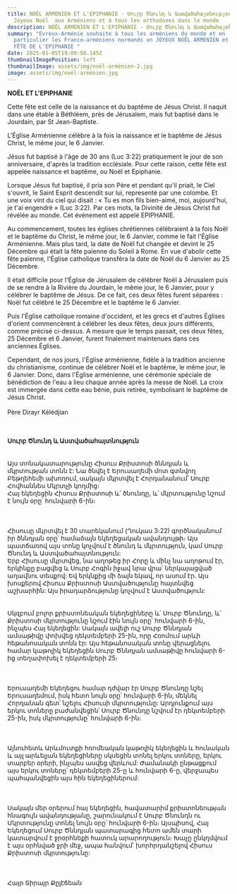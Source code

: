 ```yaml
---
title: NOËL ARMENIEN ET L'EPIPHANIE - Սուրբ Ծնունդ և Աստվածահայտնություն -
  Joyeux Noël  aux Arméniens et à tous les orthodoxes dans le monde
description: NOËL ARMENIEN ET L'EPIPHANIE - Սուրբ Ծնունդ և Աստվածահայտնություն
summary: "Evreux-Arménie souhaite à tous les arméniens du monde et en
  particulier les Franco-arméniens normands un JOYEUX NOËL ARMENIEN et BELLE
  FÊTE DE L'EPIPHANIE "
date: 2025-01-05T19:09:58.145Z
thumbnailImagePosition: left
thumbnailImage: assets/img/noël-arménien-2.jpg
image: assets/img/noël-arménien.jpg
---
```

**NOËL ET L'EPIPHANIE**

Cette fête est celle de la naissance et du baptême de Jésus Christ. Il naquit dans une étable à Béthléem, près de Jérusalem, mais fut baptisé dans le Jourdain, par St Jean-Baptiste.

L'Église Arménienne célèbre à la fois la naissance et le baptême de Jésus Christ, le même jour, le 6 Janvier.

Jésus fut baptisé à l'âge de 30 ans (Luc 3:22) pratiquement le jour de son anniversaire, d'après la tradition ecclésiale. Pour cette raison, cette fête est appelée naissance et baptême, ou Noël et Epiphanie.

Lorsque Jésus fut baptisé, il pria son Père et pendant qu'il priait, le Ciel s'ouvrit, le Saint Esprit descendit sur lui, representé par une colombe. Et une voix vint du ciel qui disait : « Tu es mon fils bien-aimé, moi, aujourd'hui, je t'ai engendré » (Luc 3:22). Par ces mots, la Divinité de Jésus Christ fut révélée au monde. Cet événement est appelé EPIPHANIE.

Au commencement, toutes les églises chrétiennes célébraient à la fois Noël et le baptême du Christ, le même jour, le 6 Janvier, comme le fait l'Église Arménienne. Mais plus tard, la date de Noël fut chan­gée et devint le 25 Décembre qui était la fête païenne du Soleil à Rome. En vue d'abolir cette fête païenne, l'Église catholique transféra la date de Noël du 6 Janvier au 25 Décembre.

Il était difficile pour l'Église de Jérusalem de célébrer Noël à Jéru­salem puis de se rendre à la Rivière du Jourdain, le même jour, le 6 Janvier, pour y célébrer le baptême de Jésus. De ce fait, ces deux fêtes furent séparées : Noël fut célébré le 25 Décembre et le baptême le 6 Janvier.

Puis l'Église catholique romaine d'occident, et les grecs et d'autres Églises d'orient commencèrent à célébrer les deux fêtes, deux jours différents, comme précisé ci-dessus. A mesure que le temps passait, ces deux fêtes, 25 Décembre et 6 Janvier, furent finalement mainte­nues dans ces anciennes Églises.

Cependant, de nos jours, l'Église arménienne, fidèle à la tradi­tion ancienne du christianisme, continue de célébrer Noël et le bap­tême, le même jour, le 6 Janvier. Donc, dans l'Église arménienne, une cérémonie spéciale de bénédiction de l'eau a lieu chaque année après la messe de Noël. La croix est immergée dans cette eau bénie, puis retirée, symbolisant le baptême de Jésus Christ.\
\
Père Dirayr Kélédjian

\
\
**Սուրբ Ծնունդ և Աստվածահայտնություն**\
\
\
Այս տոնակատարությունը Հիսուս Քրիստոսի ծննդյան և մկրտության տոնն է: Նա ծնվել է Երուսաղեմի մոտ գտնվող Բեթղեհեմի ախոռում, սակայն մկրտվել է Հորդանանում՝ Սուրբ Հովհաննես Մկրտչի կողմից։\
Հայ եկեղեցին Հիսուս Քրիստոսի և՛ ծնունդը, և՛ մկրտությունը նշում է նույն օրը՝ հունվարի 6-ին։\
\
\
\
Հիսուսը մկրտվել է 30 տարեկանում (Ղուկաս 3։22) գործնականում իր ծննդյան օրը՝ համաձայն եկեղեցական ավանդույթի։ Այս պատճառով այս տոնը կոչվում է ծնունդ և մկրտություն, կամ Սուրբ Ծնունդ և Աստվածահայտնություն:\
Երբ Հիսուսը մկրտվեց, նա աղոթեց իր Հորը և մինչ նա աղոթում էր, երկինքը բացվեց և Սուրբ Հոգին իջավ նրա վրա՝ ներկայացված աղավնու տեսքով: Եվ երկնքից մի ձայն եկավ, որ ասում էր. Այս խոսքերով Հիսուս Քրիստոսի Աստվածությունը հայտնվեց աշխարհին: Այս իրադարձությունը կոչվում է Աստվածություն:\
\
\
Սկզբում բոլոր քրիստոնեական եկեղեցիները և՛ Սուրբ Ծնունդը, և՛ Քրիստոսի մկրտությունը նշում էին նույն օրը՝ հունվարի 6-ին, ինչպես Հայ եկեղեցին: Սակայն ավելի ուշ Սուրբ Ծննդյան ամսաթիվը փոխվեց դեկտեմբերի 25-ին, որը Հռոմում արևի հեթանոսական տոնն էր: Այս հեթանոսական տոնը վերացնելու համար կաթոլիկ եկեղեցին Սուրբ Ծննդյան ամսաթիվը հունվարի 6-ից տեղափոխել է դեկտեմբերի 25։\
\
\
\
Երուսաղեմի Եկեղեցու համար դժվար էր Սուրբ Ծնունդը նշել Երուսաղեմում, իսկ հետո նույն օրը՝ հունվարի 6-ին, մեկնել Հորդանան գետ՝ նշելու Հիսուսի մկրտությունը: Արդյունքում այս երկու տոները բաժանվեցին՝ Սուրբ Ծնունդը նշվում էր դեկտեմբերի 25-ին, իսկ մկրտությունը՝ հունվարի 6-ին։\
\
\
\
Այնուհետև Արևմուտքի հռոմեական կաթոլիկ եկեղեցին և հունական և այլ արևելյան եկեղեցիները սկսեցին տոնել երկու տոները, երկու տարբեր օրերի, ինչպես ասվեց վերևում: Ժամանակի ընթացքում այս երկու տոները՝ դեկտեմբերի 25-ը և հունվարի 6-ը, վերջապես պահպանվեցին այս հին եկեղեցիներում:\
\
\
\
Սակայն մեր օրերում հայ եկեղեցին, հավատարիմ քրիստոնեության հնագույն ավանդությանը, շարունակում է Սուրբ Ծնունդն ու Մկրտությունը տոնել նույն օրը՝ հունվարի 6-ին։ Այսպիսով, Հայ Եկեղեցում Սուրբ Ծննդյան պատարագից հետո ամեն տարի կատարվում է ջրօրհնեքի հատուկ արարողություն։ Խաչը ընկղմվում է այս օրհնված ջրի մեջ, ապա հանվում՝ խորհրդանշելով Հիսուս Քրիստոսի մկրտությունը:\
\
\
\
Հայր Տիրայր Քըլէճեան